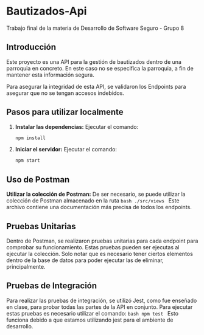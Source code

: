 # Bautizados-Api
Trabajo final de la materia de Desarrollo de Software Seguro - Grupo 8

## Introducción
Este proyecto es una API para la gestión de bautizados dentro de una parroquia en concreto. En este caso no se especifica la parroquia, a fin de mantener esta información segura. 

Para asegurar la integridad de esta API, se validaron los Endpoints para asegurar que no se tengan accesos indebidos.

## Pasos para utilizar localmente

1. **Instalar las dependencias:** Ejecutar el comando:
    ```bash
    npm install
    ```

2. **Iniciar el servidor:** Ejecutar el comando:
    ```bash
    npm start
    ```
    
    
## Uso de Postman
**Utilizar la colección de Postman:**
De ser necesario, se puede utilizar la colección de Postman almacenado en la ruta 
    ```bash
    ./src/views
    ```
Este archivo contiene una documentación más precisa de todos los endpoints. 

## Pruebas Unitarias
Dentro de Postman, se realizaron pruebas unitarias para cada endpoint para comprobar su funcionamiento.
Estas pruebas pueden ser ejecutas al ejecutar la colección. Solo notar que es necesario tener ciertos elementos dentro de la base de datos para poder ejecutar las de eliminar, principalmente.

## Pruebas de Integración
Para realizar las pruebas de integración, se utilizó Jest, como fue enseñado en clase, para probar todas las partes de la API en conjunto.
Para ejecutar estas pruebas es necesario utilizar el comando:
    ```bash
    npm test
    ```
Esto funciona debido a que estamos utilizando jest para el ambiente de desarrollo.